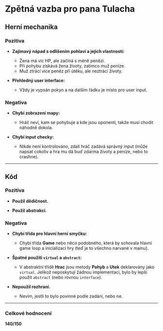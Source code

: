 # Zpětná vazba pro pana Tulacha

## Herní mechanika

### Pozitiva
- **Zajímavý nápad s odlišením pohlaví a jejich vlastností:**
  - Žena má víc HP, ale začíná s méně penězi.
  - Při pohybu získává žena životy, zatímco muž peníze.
  - Muž ztrácí více peněz při útěku, ale neztrácí životy.

- **Přehledný user interface:** 
  - Vždy je vypsán pokyn a na dalším řádku je místo pro user input.

### Negativa
- **Chybí zobrazení mapy:** 
  - Hráč neví, kam se pohybuje a kde jsou oponenti, takže musí chodit náhodně dokola.
  
- **Chybí input checky:** 
  - Nikde není kontrolováno, zdali hráč zadává správný input (může napsat cokoliv a hra mu dá buď zdarma životy a peníze, nebo to crashne).

---

## Kód

### Pozitiva
- **Použil dědičnost.** 
  
- **Použil abstrakci.**

### Negativa
- **Chybí třída pro hlavní herní smyčku:** 
  - Chybí třída **Game** nebo něco podobného, která by schovala hlavní game loop a inicializaci hry (teď je to všechno narvané v mainu).

- **Špatné použití `virtual` a `abstract`:**
  - V abstraktní třídě **Hrac** jsou metody **Pohyb** a **Utek** deklarovány jako `virtual`. Jelikož neposkytují žádnou implementaci, bylo by lepší použít `abstract` (nebo rovnou `interface`).

- **Nepoužil rozhraní.** 
  - Nevím, jestli to bylo povinné podle zadání, nebo ne.

---

### Celkové hodnocení
**140/150**
